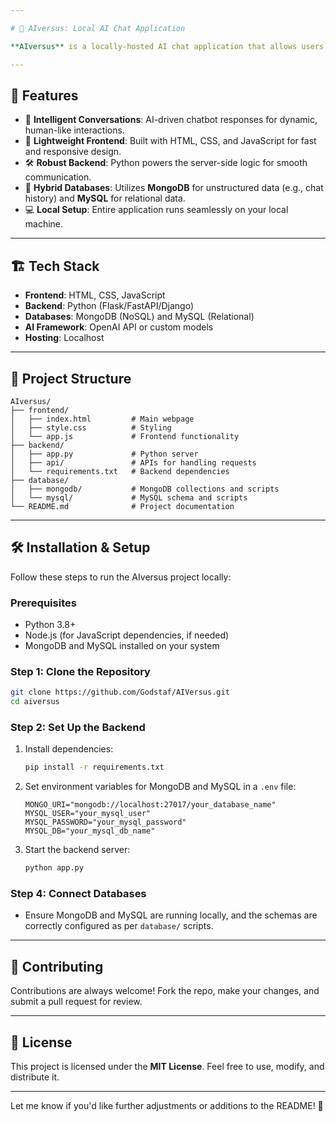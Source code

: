 ```yaml
---

# 🤖 AIversus: Local AI Chat Application

**AIversus** is a locally-hosted AI chat application that allows users to interact with artificial intelligence in real-time. Built with a lightweight tech stack and designed for efficient local use, AIversus is the perfect sandbox environment for experimenting with conversational AI capabilities.

---
```


## 🚀 Features

- 💬 **Intelligent Conversations**: AI-driven chatbot responses for dynamic, human-like interactions.
- 🎨 **Lightweight Frontend**: Built with HTML, CSS, and JavaScript for fast and responsive design.
- 🛠️ **Robust Backend**: Python powers the server-side logic for smooth communication.
- 📂 **Hybrid Databases**: Utilizes **MongoDB** for unstructured data (e.g., chat history) and **MySQL** for relational data.
- 💻 **Local Setup**: Entire application runs seamlessly on your local machine.

---

## 🏗️ Tech Stack

- **Frontend**: HTML, CSS, JavaScript
- **Backend**: Python (Flask/FastAPI/Django)
- **Databases**: MongoDB (NoSQL) and MySQL (Relational)
- **AI Framework**: OpenAI API or custom models
- **Hosting**: Localhost

---

## 📂 Project Structure

```
AIversus/
├── frontend/
│   ├── index.html         # Main webpage
│   ├── style.css          # Styling
│   └── app.js             # Frontend functionality
├── backend/
│   ├── app.py             # Python server
│   ├── api/               # APIs for handling requests
│   └── requirements.txt   # Backend dependencies
├── database/
│   ├── mongodb/           # MongoDB collections and scripts
│   └── mysql/             # MySQL schema and scripts
└── README.md              # Project documentation
```

---

## 🛠️ Installation & Setup

Follow these steps to run the AIversus project locally:

### Prerequisites
- Python 3.8+
- Node.js (for JavaScript dependencies, if needed)
- MongoDB and MySQL installed on your system

### Step 1: Clone the Repository
```bash
git clone https://github.com/Godstaf/AIVersus.git
cd aiversus
```
### Step 2: Set Up the Backend

1. Install dependencies:
   ```bash
   pip install -r requirements.txt
   ```
2. Set environment variables for MongoDB and MySQL in a `.env` file:
   ```env
   MONGO_URI="mongodb://localhost:27017/your_database_name"
   MYSQL_USER="your_mysql_user"
   MYSQL_PASSWORD="your_mysql_password"
   MYSQL_DB="your_mysql_db_name"
   ```
3. Start the backend server:
   ```bash
   python app.py
   ```

### Step 4: Connect Databases
- Ensure MongoDB and MySQL are running locally, and the schemas are correctly configured as per `database/` scripts.

---

## 🤝 Contributing

Contributions are always welcome! Fork the repo, make your changes, and submit a pull request for review.

---

## 📝 License

This project is licensed under the **MIT License**. Feel free to use, modify, and distribute it.

---

Let me know if you'd like further adjustments or additions to the README! 🚀
